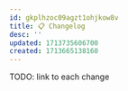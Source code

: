 ```yaml
---
id: gkplhzoc09agzt1ohjkow8v
title: 📋 Changelog
desc: ''
updated: 1713735606700
created: 1713665138160
---
```


TODO: link to each change
